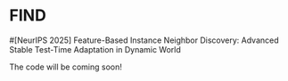 # FIND
#[NeurIPS 2025] Feature-Based Instance Neighbor Discovery: Advanced Stable Test-Time Adaptation in Dynamic World

The code will be coming soon!
